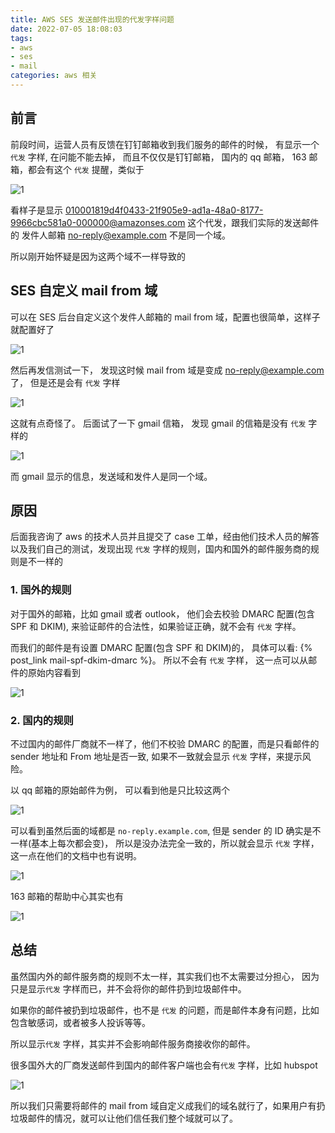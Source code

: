 ```yaml
---
title: AWS SES 发送邮件出现的代发字样问题
date: 2022-07-05 18:08:03
tags: 
- aws
- ses
- mail
categories: aws 相关
---
```

## 前言
前段时间，运营人员有反馈在钉钉邮箱收到我们服务的邮件的时候， 有显示一个`代发` 字样, 在问能不能去掉， 而且不仅仅是钉钉邮箱， 国内的 qq 邮箱， 163 邮箱，都会有这个 `代发` 提醒，类似于

![1](1.png)

看样子是显示 010001819d4f0433-21f905e9-ad1a-48a0-8177-9966cbc581a0-000000@amazonses.com  这个代发，跟我们实际的发送邮件的 发件人邮箱 no-reply@example.com 不是同一个域。

所以刚开始怀疑是因为这两个域不一样导致的

## SES 自定义 mail from 域
可以在 SES 后台自定义这个发件人邮箱的 mail from 域，配置也很简单，这样子就配置好了
<!--more-->
![1](2.png)

然后再发信测试一下， 发现这时候 mail from 域是变成 no-reply@example.com 了， 但是还是会有 `代发` 字样

![1](3.png)

这就有点奇怪了。 后面试了一下 gmail 信箱， 发现 gmail 的信箱是没有 `代发` 字样的

![1](4.png)

而 gmail 显示的信息，发送域和发件人是同一个域。

## 原因
后面我咨询了 aws 的技术人员并且提交了 case 工单，经由他们技术人员的解答以及我们自己的测试，发现出现 `代发` 字样的规则，国内和国外的邮件服务商的规则是不一样的
### 1. 国外的规则
对于国外的邮箱，比如 gmail 或者 outlook， 他们会去校验 DMARC 配置(包含 SPF 和 DKIM), 来验证邮件的合法性，如果验证正确，就不会有 `代发` 字样。

而我们的邮件是有设置 DMARC 配置(包含 SPF 和 DKIM)的， 具体可以看: {% post_link mail-spf-dkim-dmarc %}。 所以不会有 `代发` 字样， 这一点可以从邮件的原始内容看到

![1](5.png)

### 2. 国内的规则
不过国内的邮件厂商就不一样了，他们不校验 DMARC 的配置，而是只看邮件的 sender 地址和 From 地址是否一致, 如果不一致就会显示 `代发` 字样，来提示风险。

以 qq 邮箱的原始邮件为例， 可以看到他是只比较这两个

![1](6.png)

可以看到虽然后面的域都是 `no-reply.example.com`, 但是 sender 的 ID 确实是不一样(基本上每次都会变)， 所以是没办法完全一致的，所以就会显示 `代发` 字样， 这一点在他们的文档中也有说明。

![1](7.png)

163 邮箱的帮助中心其实也有

![1](8.png)


## 总结
虽然国内外的邮件服务商的规则不太一样，其实我们也不太需要过分担心， 因为只是显示`代发` 字样而已，并不会将你的邮件扔到垃圾邮件中。

如果你的邮件被扔到垃圾邮件，也不是 `代发` 的问题，而是邮件本身有问题，比如包含敏感词，或者被多人投诉等等。

所以显示`代发` 字样，其实并不会影响邮件服务商接收你的邮件。

很多国外大的厂商发送邮件到国内的邮件客户端也会有`代发` 字样，比如 hubspot

![1](9.png)

所以我们只需要将邮件的 mail from 域自定义成我们的域名就行了，如果用户有扔垃圾邮件的情况，就可以让他们信任我们整个域就可以了。